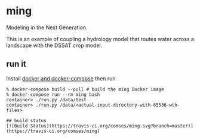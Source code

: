 # ming
Modeling in the Next Generation.

This is an example of coupling a hydrology model that routes water across a landscape with the DSSAT crop model.

## run it

Install [docker and docker-compose](https://docs.docker.com/compose/install/) then run

```
% docker-compose build --pull # build the ming Docker image
% docker-compose run --rm ming bash
container> ./run.py /data/test
container> ./run.py /data/<actual-input-directory-with-65536-wth-files>

## build status
[![Build Status](https://travis-ci.org/comses/ming.svg?branch=master)](https://travis-ci.org/comses/ming)
```

